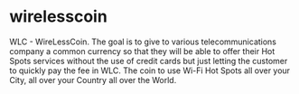 wirelesscoin
============

WLC - WireLessCoin.  The goal is to give to various telecommunications company a common currency so that they will be able to offer their Hot Spots services without the use of credit cards but just letting the customer to quickly pay the fee in WLC. The coin to use Wi-Fi  Hot Spots all over your City, all over your Country all over the World.
